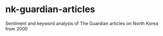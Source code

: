 # nk-guardian-articles
Sentiment and keyword analysis of The Guardian articles on North Korea from 2000
